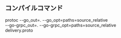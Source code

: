 ## コンパイルコマンド
protoc --go_out=. --go_opt=paths=source_relative \
--go-grpc_out=. --go-grpc_opt=paths=source_relative \
delivery.proto


